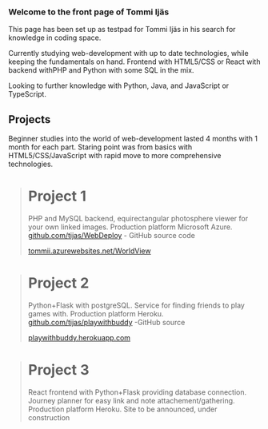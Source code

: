 ### Welcome to the front page of Tommi Ijäs 

This page has been set up as testpad for Tommi Ijäs in his search for knowledge in coding space.

Currently studying web-development with up to date technologies, while keeping the fundamentals on hand. Frontend with HTML5/CSS or React with backend withPHP and Python with some SQL in the mix.

Looking to further knowledge with Python, Java, and JavaScript or TypeScript.

## Projects

Beginner studies into the world of web-development lasted 4 months with 1 month for each part. Staring point was from basics with HTML5/CSS/JavaScript with rapid move to more comprehensive technologies.

># Project 1
>PHP and MySQL backend, equirectangular photosphere viewer for your own linked images.
>Production platform Microsoft Azure.
>[github.com/tijas/WebDeploy](https://github.com/tijas/WebDeploy) - GitHub source code
>
>[tommii.azurewebsites.net/WorldView](https://tommii.azurewebsites.net/WorldView)


># Project 2
>Python+Flask with postgreSQL. Service for finding friends to play games with.
>Production platform Heroku.
>[github.com/tijas/playwithbuddy](https://github.com/tijas/playwithbuddy) -GitHub source
>
>[playwithbuddy.herokuapp.com](https://playwithbuddy.herokuapp.com/)


># Project 3
>React frontend with Python+Flask providing database connection. Journey planner for easy link and note attachement/gathering.
>Production platform Heroku.
>Site to be announced, under construction

